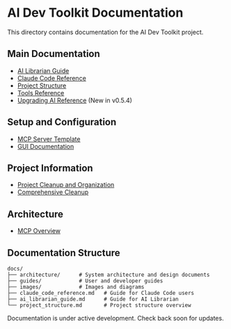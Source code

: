 # AI Dev Toolkit Documentation

This directory contains documentation for the AI Dev Toolkit project.

## Main Documentation

- [AI Librarian Guide](ai_librarian_guide.md)
- [Claude Code Reference](claude_code_reference.md)
- [Project Structure](project_structure.md)
- [Tools Reference](tools_reference.md)
- [Upgrading AI Reference](upgrading_ai_reference.md) (New in v0.5.4)

## Setup and Configuration

- [MCP Server Template](mcp-server-template.md)
- [GUI Documentation](gui-documentation.md)

## Project Information

- [Project Cleanup and Organization](project_cleanup_and_organization.md)
- [Comprehensive Cleanup](comprehensive-cleanup.md)

## Architecture

- [MCP Overview](architecture/mcp-overview.md)

## Documentation Structure

```
docs/
├── architecture/      # System architecture and design documents
├── guides/            # User and developer guides
├── images/            # Images and diagrams
├── claude_code_reference.md   # Guide for Claude Code users
├── ai_librarian_guide.md      # Guide for AI Librarian
└── project_structure.md       # Project structure overview
```

Documentation is under active development. Check back soon for updates.
